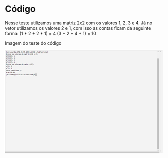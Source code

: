 # Código

Nesse teste utilizamos uma matriz 2x2 com os valores 1, 2, 3 e 4. Já no vetor utilizamos os valores 2 e 1, com isso as contas ficam da seguinte forma:
(1 * 2 + 2 * 1) = 4
(3 * 2 + 4 * 1) = 10

Imagem do teste do código

![Texto Alternativo](https://github.com/Neto-Sciamarelli/SO/blob/main/Lab4/TesteLab4.png)
